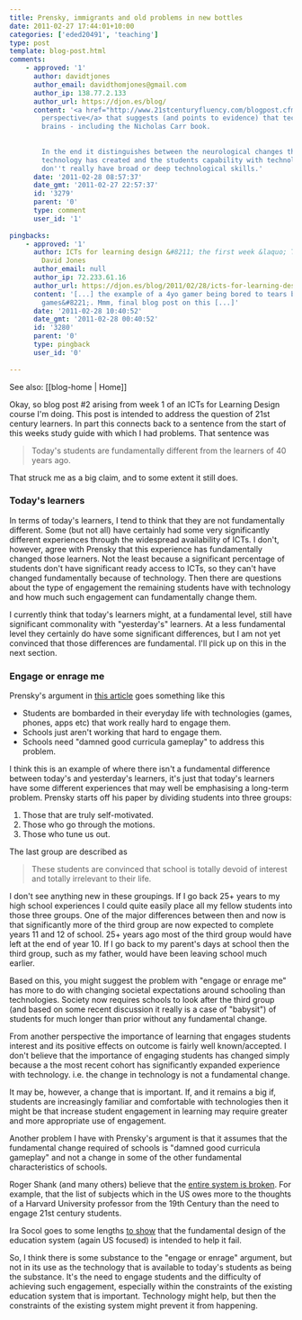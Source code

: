 ```yaml
---
title: Prensky, immigrants and old problems in new bottles
date: 2011-02-27 17:44:01+10:00
categories: ['eded20491', 'teaching']
type: post
template: blog-post.html
comments:
    - approved: '1'
      author: davidtjones
      author_email: davidthomjones@gmail.com
      author_ip: 138.77.2.133
      author_url: https://djon.es/blog/
      content: '<a href="http://www.21stcenturyfluency.com/blogpost.cfm?blogID=1746" rel="nofollow">Another
        perspective</a> that suggests (and points to evidence) that technology is changing
        brains - including the Nicholas Carr book.
    
    
        In the end it distinguishes between the neurological changes that exposure to
        technology has created and the students capability with technologies. i.e. they
        don''t really have broad or deep technological skills.'
      date: '2011-02-28 08:57:37'
      date_gmt: '2011-02-27 22:57:37'
      id: '3279'
      parent: '0'
      type: comment
      user_id: '1'
    
pingbacks:
    - approved: '1'
      author: ICTs for learning design &#8211; the first week &laquo; The Weblog of (a)
        David Jones
      author_email: null
      author_ip: 72.233.61.16
      author_url: https://djon.es/blog/2011/02/28/icts-for-learning-design-the-first-week/
      content: '[...] the example of a 4yo gamer being bored to tears by &#8220;learning
        games&#8221;. Mmm, final blog post on this [...]'
      date: '2011-02-28 10:40:52'
      date_gmt: '2011-02-28 00:40:52'
      id: '3280'
      parent: '0'
      type: pingback
      user_id: '0'
    
---
```


See also: [[blog-home | Home]]

Okay, so blog post #2 arising from week 1 of an ICTs for Learning Design course I'm doing. This post is intended to address the question of 21st century learners. In part this connects back to a sentence from the start of this weeks study guide with which I had problems. That sentence was

> Today's students are fundamentally different from the learners of 40 years ago.

That struck me as a big claim, and to some extent it still does.

### Today's learners

In terms of today's learners, I tend to think that they are not fundamentally different. Some (but not all) have certainly had some very significantly different experiences through the widespread availability of ICTs. I don't, however, agree with Prensky that this experience has fundamentally changed those learners. Not the least because a significant percentage of students don't have significant ready access to ICTs, so they can't have changed fundamentally because of technology. Then there are questions about the type of engagement the remaining students have with technology and how much such engagement can fundamentally change them.

I currently think that today's learners might, at a fundamental level, still have significant commonality with "yesterday's" learners. At a less fundamental level they certainly do have some significant differences, but I am not yet convinced that those differences are fundamental. I'll pick up on this in the next section.

### Engage or enrage me

Prensky's argument in [this article](http://net.educause.edu/ir/library/pdf/erm0553.pdf) goes something like this

- Students are bombarded in their everyday life with technologies (games, phones, apps etc) that work really hard to engage them.
- Schools just aren't working that hard to engage them.
- Schools need "damned good curricula gameplay" to address this problem.

I think this is an example of where there isn't a fundamental difference between today's and yesterday's learners, it's just that today's learners have some different experiences that may well be emphasising a long-term problem. Prensky starts off his paper by dividing students into three groups:

1. Those that are truly self-motivated.
2. Those who go through the motions.
3. Those who tune us out.

The last group are described as

> These students are convinced that school is totally devoid of interest and totally irrelevant to their life.

I don't see anything new in these groupings. If I go back 25+ years to my high school experiences I could quite easily place all my fellow students into those three groups. One of the major differences between then and now is that significantly more of the third group are now expected to complete years 11 and 12 of school. 25+ years ago most of the third group would have left at the end of year 10. If I go back to my parent's days at school then the third group, such as my father, would have been leaving school much earlier.

Based on this, you might suggest the problem with "engage or enrage me" has more to do with changing societal expectations around schooling than technologies. Society now requires schools to look after the third group (and based on some recent discussion it really is a case of "babysit") of students for much longer than prior without any fundamental change.

From another perspective the importance of learning that engages students interest and its positive effects on outcome is fairly well known/accepted. I don't believe that the importance of engaging students has changed simply because a the most recent cohort has significantly expanded experience with technology. i.e. the change in technology is not a fundamental change.

It may be, however, a change that is important. If, and it remains a big if, students are increasingly familiar and comfortable with technologies then it might be that increase student engagement in learning may require greater and more appropriate use of engagement.

Another problem I have with Prensky's argument is that it assumes that the fundamental change required of schools is "damned good curricula gameplay" and not a change in some of the other fundamental characteristics of schools.

Roger Shank (and many others) believe that the [entire system is broken](http://www.rogerschank.com/education.html). For example, that the list of subjects which in the US owes more to the thoughts of a Harvard University professor from the 19th Century than the need to engage 21st century students.

Ira Socol goes to some lengths [to show](http://speedchange.blogspot.com/2010/09/designed-to-fail-education-in-america.html) that the fundamental design of the education system (again US focused) is intended to help it fail.

So, I think there is some substance to the "engage or enrage" argument, but not in its use as the technology that is available to today's students as being the substance. It's the need to engage students and the difficulty of achieving such engagement, especially within the constraints of the existing education system that is important. Technology might help, but then the constraints of the existing system might prevent it from happening.